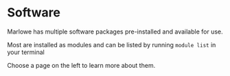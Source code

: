 # Software
Marlowe has multiple software packages pre-installed and available for use. 

Most are installed as modules and can be listed by running `module list` in your terminal

Choose a page on the left to learn more about them.
